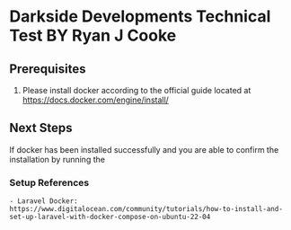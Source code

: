 # Darkside Developments Technical Test BY Ryan J Cooke

## Prerequisites

1. Please install docker according to the official guide located at https://docs.docker.com/engine/install/

## Next Steps
If docker has been installed successfully and you are able to confirm the installation by running the 

### Setup References
    - Laravel Docker: https://www.digitalocean.com/community/tutorials/how-to-install-and-set-up-laravel-with-docker-compose-on-ubuntu-22-04